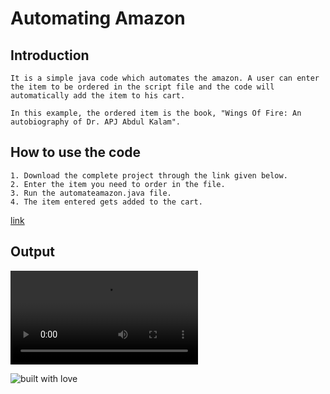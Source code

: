 # Automating Amazon

## Introduction
```
It is a simple java code which automates the amazon. A user can enter the item to be ordered in the script file and the code will automatically add the item to his cart.

In this example, the ordered item is the book, "Wings Of Fire: An autobiography of Dr. APJ Abdul Kalam".
```


## How to use the code
```
1. Download the complete project through the link given below.
2. Enter the item you need to order in the file.
3. Run the automateamazon.java file.
4. The item entered gets added to the cart.
```
[link](https://drive.google.com/drive/folders/1U_Zgy6txCTprBa1pIC9fUB0ykcNMt4lh?usp=sharing)

## Output

![endpoint](https://github.com/Tejas1510/Hacking-Scripts/Java/AutomatingAmazon/AutomatingAmazon.mp4)

![built with love](https://forthebadge.com/images/badges/built-with-love.svg)
